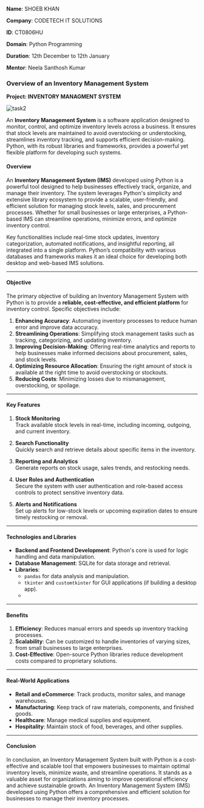 **Name**: SHOEB KHAN

**Company**: CODETECH IT SOLUTIONS

**ID**: CT0806HU

**Domain**: Python Programming

**Duration**: 12th December to 12th January

**Mentor**: Neela Santhosh Kumar

### Overview of an Inventory Management System


**Project:  INVENTORY MANAGMENT SYSTEM**





![task2](https://github.com/user-attachments/assets/860a5973-1d52-466d-b8ae-3491b3c48b80)




An **Inventory Management System**  is a software application designed to monitor, control, and optimize inventory levels across a business. It ensures that stock levels are maintained to avoid overstocking or understocking, streamlines inventory tracking, and supports efficient decision-making. Python, with its robust libraries and frameworks, provides a powerful yet flexible platform for developing such systems.


#### **Overview**  
An **Inventory Management System (IMS)** developed using Python is a powerful tool designed to help businesses effectively track, organize, and manage their inventory. The system leverages Python's simplicity and extensive library ecosystem to provide a scalable, user-friendly, and efficient solution for managing stock levels, sales, and procurement processes. Whether for small businesses or large enterprises, a Python-based IMS can streamline operations, minimize errors, and optimize inventory control.  

Key functionalities include real-time stock updates, inventory categorization, automated notifications, and insightful reporting, all integrated into a single platform. Python’s compatibility with various databases and frameworks makes it an ideal choice for developing both desktop and web-based IMS solutions.

---

#### **Objective**  

The primary objective of building an Inventory Management System with Python is to provide a **reliable, cost-effective, and efficient platform** for inventory control. Specific objectives include:  

1. **Enhancing Accuracy**: Automating inventory processes to reduce human error and improve data accuracy.  
2. **Streamlining Operations**: Simplifying stock management tasks such as tracking, categorizing, and updating inventory. 
3. **Improving Decision-Making**: Offering real-time analytics and reports to help businesses make informed decisions about procurement, sales, and stock levels.  
4. **Optimizing Resource Allocation**: Ensuring the right amount of stock is available at the right time to avoid overstocking or stockouts.  
5. **Reducing Costs**: Minimizing losses due to mismanagement, overstocking, or spoilage.  

---

#### **Key Features**

1. **Stock Monitoring**  
   Track available stock levels in real-time, including incoming, outgoing, and current inventory.  

 
2. **Search Functionality**  
   Quickly search and retrieve details about specific items in the inventory.  

3. **Reporting and Analytics**  
   Generate reports on stock usage, sales trends, and restocking needs.  

4. **User Roles and Authentication**  
   Secure the system with user authentication and role-based access controls to protect sensitive inventory data.  

5. **Alerts and Notifications**  
   Set up alerts for low-stock levels or upcoming expiration dates to ensure timely restocking or removal.

---

#### **Technologies and Libraries**

- **Backend and Frontend Development**: Python's core is used for logic handling and data manipulation.  
- **Database Management**: SQLite for data storage and retrieval.  
- **Libraries**:  
  - `pandas` for data analysis and manipulation.  
  - `tkinter` and `customtkinter` for GUI applications (if building a desktop app).
  -  

---

#### **Benefits**

1. **Efficiency**: Reduces manual errors and speeds up inventory tracking processes.  
2. **Scalability**: Can be customized to handle inventories of varying sizes, from small businesses to large enterprises.  
3. **Cost-Effective**: Open-source Python libraries reduce development costs compared to proprietary solutions.  

---

#### **Real-World Applications**

- **Retail and eCommerce**: Track products, monitor sales, and manage warehouses.  
- **Manufacturing**: Keep track of raw materials, components, and finished goods.  
- **Healthcare**: Manage medical supplies and equipment.  
- **Hospitality**: Maintain stock of food, beverages, and other supplies.

---

#### **Conclusion**
In conclusion, an Inventory Management System built with Python is a cost-effective and scalable tool that empowers businesses to maintain optimal inventory levels, minimize waste, and streamline operations. It stands as a valuable asset for organizations aiming to improve operational efficiency and achieve sustainable growth. An Inventory Management System (IMS) developed using Python offers a comprehensive and efficient solution for businesses to manage their inventory processes.
